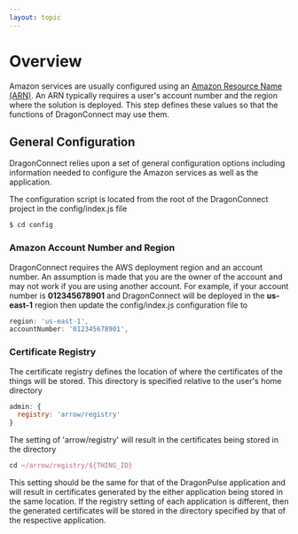 ```yaml
---
layout: topic
---
```

# Overview

Amazon services are usually configured using an
<a href="http://docs.aws.amazon.com/general/latest/gr/aws-arns-and-namespaces.html"
target="_blank">Amazon Resource Name (ARN)</a>.  An ARN typically requires
a user's account number and the region where the solution is deployed.
This step defines these values so that the functions of DragonConnect may
use them.

## General Configuration

DragonConnect relies upon a set of general configuration options including
information needed to configure the Amazon services as well as the application.

The configuration script is located from the root of the DragonConnect project
in the config/index.js file

```sh
$ cd config
```

### Amazon Account Number and Region

DragonConnect requires the AWS deployment region and an account number.  An
assumption is made that you are the owner of the account and may not work
if you are using another account.  For example, if your account number is
**012345678901** and DragonConnect will be deployed in the **us-east-1**
region then update the config/index.js configuration file to

```js
region: 'us-east-1',
accountNumber: '012345678901',
```

### Certificate Registry

The certificate registry defines the location of where the certificates of
the things will be stored.  This directory is specified relative to the
user's home directory

```js
admin: {
  registry: 'arrow/registry'
}
```

The setting of 'arrow/registry' will result in the certificates being stored
in the directory

```js
cd ~/arrow/registry/${THING_ID}
```

This setting should be the same for that of the DragonPulse application
and will result in certificates generated by the either application being
stored in the same location.  If the registry setting of each application
is different, then the generated certificates will be stored in the
directory specified by that of the respective application.
